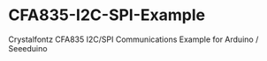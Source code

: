 # CFA835-I2C-SPI-Example
Crystalfontz CFA835 I2C/SPI Communications Example for Arduino / Seeeduino
